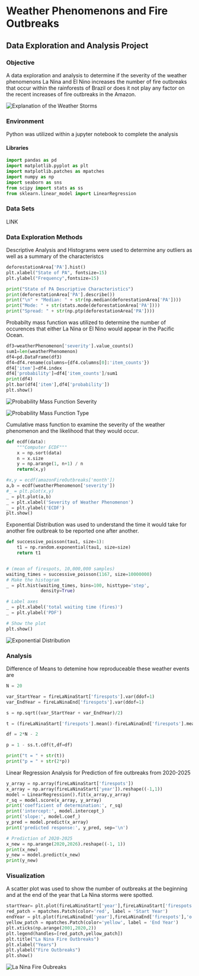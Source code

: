 # Weather Phenomenons and Fire Outbreaks

## Data Exploration and Analysis Project 

### Objective

A data exploration and analysis to determine if the severity of the weather phenomenons La Nina and El Nino increases the number of fire outbreaks that occur within the rainforests of Brazil or does it not play any factor on the recent increases of fire outbreaks in the Amazon. 

![Explanation of the Weather Storms](https://github.com/gabriel-valenzuela/Valenzuela_Gabriel_DSC530/blob/master/Final%20Project/Images/Nina_winterandsummer_620_from_climate.gov_.jpg)

### Environment

Python was utilized within a jupyter notebook to complete the analysis

#### Libraries

```python
import pandas as pd
import matplotlib.pyplot as plt
import matplotlib.patches as mpatches
import numpy as np
import seaborn as sns
from scipy import stats as ss
from sklearn.linear_model import LinearRegression
```

### Data Sets

LINK

### Data Exploration Methods

Descriptive Analysis and Histograms were used to determine any outliers as well as a summary of the characteristcs

```python
deforestationArea['PA'].hist()
plt.xlabel("State of PA", fontsize=15)
plt.ylabel("Frequency",fontsize=15)

print("State of PA Descriptive Characteristics")
print(deforestationArea['PA'].describe())
print("\n" + "Median: " + str(np.median(deforestationArea['PA'])))
print("Mode: " + str(stats.mode(deforestationArea['PA'])))
print("Spread: " + str(np.ptp(deforestationArea['PA'])))
```

Probabilty mass function was utilized to determine the number of occurences that either La Nina or El Nino would appear in the Pacific Ocean. 

```python
df3=weatherPhenomenon['severity'].value_counts()
sum1=len(weatherPhenomenon)
df4=pd.DataFrame(df3)
df4=df4.rename(columns={df4.columns[0]:'item_counts'})
df4['item']=df4.index
df4['probability']=df4['item_counts']/sum1
print(df4)
plt.bar(df4['item'],df4['probability'])
plt.show()
```
![Probability Mass Function Severity](https://github.com/gabriel-valenzuela/Valenzuela_Gabriel_DSC530/blob/master/Final%20Project/Images/PhenomenonSeverityPMF.png)

![Probability Mass Function Type](https://github.com/gabriel-valenzuela/Valenzuela_Gabriel_DSC530/blob/master/Final%20Project/Images/PhenomenonTypePMF.png)

Cumulative mass function to examine the severity of the weather phenomenon and the likelihood that they would occur. 

```python
def ecdf(data):
    """Computer ECDF"""
    x = np.sort(data)
    n = x.size
    y = np.arange(1, n+1) / n
    return(x,y)

#x,y = ecdf(amazonFireOutbreaks['month'])
a,b = ecdf(weatherPhenomenon['severity'])
#_ = plt.plot(x,y)
_ = plt.plot(a,b)
_ = plt.xlabel('Severity of Weather Phenomenon')
_ = plt.ylabel('ECDF')
plt.show()
```

Exponential Distribution was used to understand the time it would take for another fire outbreak to be reported one after another. 

```python
def successive_poisson(tau1, size=1):
    t1 = np.random.exponential(tau1, size=size)
    return t1


# (mean of firespots, 10,000,000 samples)    
waiting_times = successive_poisson(1167, size=10000000)
# Make the histogram
_ = plt.hist(waiting_times, bins=100, histtype='step',
             density=True)

# Label axes
_ = plt.xlabel('total waiting time (fires)')
_ = plt.ylabel('PDF')

# Show the plot
plt.show()
```

![Exponential Distribution](https://github.com/gabriel-valenzuela/Valenzuela_Gabriel_DSC530/blob/master/Final%20Project/Images/FireSpots.Exponential.png)

### Analysis

Difference of Means to detemine how reproduceable these weather events are

```python
N = 20

var_StartYear = fireLaNinaStart['firespots'].var(ddof=1)
var_EndYear = fireLaNinaEnd['firespots'].var(ddof=1)

s = np.sqrt((var_StartYear + var_EndYear)/2)

t = (fireLaNinaStart['firespots'].mean()-fireLaNinaEnd['firespots'].mean())/(s*np.sqrt(2/N))

df = 2*N - 2

p = 1 - ss.t.cdf(t,df=df)

print("t = " + str(t))
print("p = " + str(2*p))
```


Linear Regression Analysis for Prediction of fire outbreaks from 2020-2025

```python
y_array = np.array(fireLaNinaStart['firespots'])
x_array = np.array(fireLaNinaStart['year']).reshape((-1,1))
model = LinearRegression().fit(x_array,y_array)
r_sq = model.score(x_array, y_array)
print('coefficient of determination:', r_sq)
print('intercept:', model.intercept_)
print('slope:', model.coef_)
y_pred = model.predict(x_array)
print('predicted response:', y_pred, sep='\n')

# Prediction of 2020-2025
x_new = np.arange(2020,2026).reshape((-1, 1))
print(x_new)
y_new = model.predict(x_new)
print(y_new)

```


### Visualization

A scatter plot was used to show the number of outbreaks at the beginning and at the end of the year that La Nina storms were spotted. 
```python
startYear= plt.plot(fireLaNinaStart['year'],fireLaNinaStart['firespots'],'o', c = 'red')
red_patch = mpatches.Patch(color='red', label = 'Start Year')
endYear = plt.plot(fireLaNinaEnd['year'],fireLaNinaEnd['firespots'],'o', c = 'yellow')
yellow_patch = mpatches.Patch(color='yellow', label = 'End Year')
plt.xticks(np.arange(2001,2020,2))
plt.legend(handles=[red_patch,yellow_patch])
plt.title("La Nina Fire Outbreaks")
plt.xlabel("Years")
plt.ylabel("Fire Outbreaks")
plt.show()
```
![La Nina Fire Oubreaks](https://github.com/gabriel-valenzuela/Valenzuela_Gabriel_DSC530/blob/master/Final%20Project/Images/LaNinaFireOutbreaks.png)
